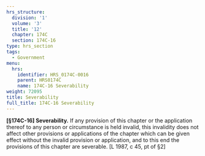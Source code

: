 ```yaml
---
hrs_structure:
  division: '1'
  volume: '3'
  title: '12'
  chapter: 174C
  section: 174C-16
type: hrs_section
tags:
  - Government
menu:
  hrs:
    identifier: HRS_0174C-0016
    parent: HRS0174C
    name: 174C-16 Severability
weight: 72095
title: Severability
full_title: 174C-16 Severability
---
```

**[§174C-16] Severability.** If any provision of this chapter or the application thereof to any person or circumstance is held invalid, this invalidity does not affect other provisions or applications of the chapter which can be given effect without the invalid provision or application, and to this end the provisions of this chapter are severable. [L 1987, c 45, pt of §2]
